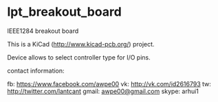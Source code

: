 lpt_breakout_board
==================

IEEE1284 breakout board

This is a KiCad (http://www.kicad-pcb.org/) project.

Device allows to select controller type for I/O pins.

contact information:

fb:    https://www.facebook.com/awpe00
vk:    http://vk.com/id2616793
tw:    http://twitter.com/lantcant
gmail: awpe00@gmail.com
skype: arhui1
